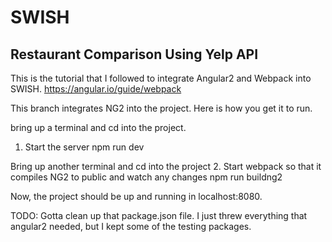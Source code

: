 # SWISH
Restaurant Comparison Using Yelp API
----
This is the tutorial that I followed to integrate Angular2 and Webpack into SWISH.
https://angular.io/guide/webpack

This branch integrates NG2 into the project.
Here is how you get it to run.

bring up a terminal and cd into the project.
1. Start the server
npm run dev

Bring up another terminal and cd into the project
2. Start webpack so that it compiles NG2 to public and watch any changes
npm run buildng2

Now, the project should be up and running in localhost:8080.

TODO: Gotta clean up that package.json file.
I just threw everything that angular2 needed, but I kept some of the testing packages.

